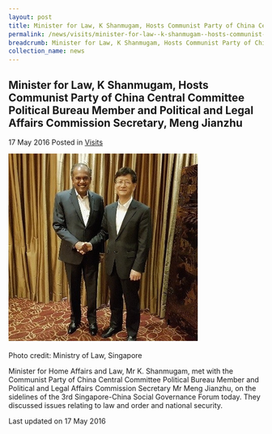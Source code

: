 ```yaml
---
layout: post
title: Minister for Law, K Shanmugam, Hosts Communist Party of China Central Committee Political Bureau Member and Political and Legal Affairs Commission Secretary, Meng Jianzhu
permalink: /news/visits/minister-for-law--k-shanmugam--hosts-communist-party-of-china-ce/
breadcrumb: Minister for Law, K Shanmugam, Hosts Communist Party of China Central Committee Political Bureau Member and Political and Legal Affairs Commission Secretary, Meng Jianzhu
collection_name: news
---
```


<style>
.image {width: 600px;}
.image img {max-width: 100%;}
</style>

Minister for Law, K Shanmugam, Hosts Communist Party of China Central Committee Political Bureau Member and Political and Legal Affairs Commission Secretary, Meng Jianzhu
---

17 May 2016 Posted in [Visits](/news/visits/)

<div class="image"><img src="/images/1463479864942.jpg/"></div><br>
Photo credit: Ministry of Law, Singapore

Minister for Home Affairs and Law, Mr K. Shanmugam, met with the Communist Party of China Central Committee Political Bureau Member and Political and Legal Affairs Commission Secretary Mr Meng Jianzhu, on the sidelines of the 3rd Singapore-China Social Governance Forum today. They discussed issues relating to law and order and national security.

<p class="right-side-updated">Last updated on 17 May 2016</p>
